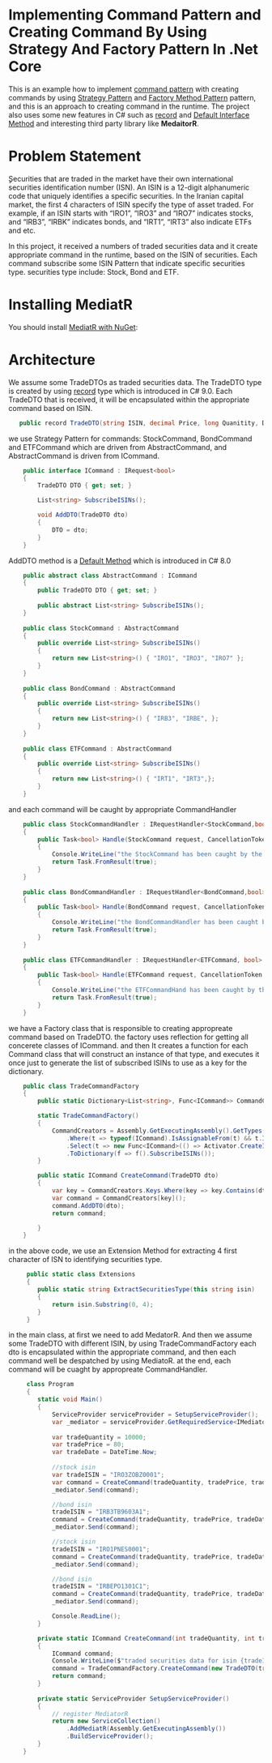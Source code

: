 # Implementing Command Pattern and Creating Command By Using Strategy And Factory Pattern In .Net Core
This is an example how to implement [command pattern](https://en.wikipedia.org/wiki/Command_pattern) with creating commands by using [Strategy Pattern](https://en.wikipedia.org/wiki/Strategy_pattern) and [Factory Method Pattern](https://en.wikipedia.org/wiki/Factory_method_pattern) pattern, and this is an approach to creating command in the runtime.
The project also uses some new features in C# such as [record](https://docs.microsoft.com/en-us/dotnet/csharp/whats-new/csharp-9#record-types) and [Default Interface Method](https://docs.microsoft.com/en-us/dotnet/csharp/language-reference/proposals/csharp-8.0/default-interface-methods) and interesting third party library like **MedaitorR**.

# Problem Statement
ٍSecurities that are traded in the market have their own international securities identification number (ISN). An ISIN is a 12-digit alphanumeric code that uniquely identifies a specific 
securities. In the Iranian capital market, the first 4 characters of ISIN specify the type of asset traded. For example, 
if an ISIN starts with “IRO1”, “IRO3” and “IRO7”  indicates stocks, and “IRB3”, “IRBK” indicates bonds, and “IRT1”, “IRT3” also  indicate ETFs and etc.

In this project, it received a numbers of traded securities data and it create appropriate command in the runtime, based on the ISIN of securities. Each command subscribe some ISIN Pattern that indicate specific securities type. securities type include: Stock, Bond and ETF. 

# Installing MediatR
You should install [MediatR with NuGet](https://www.nuget.org/packages/MediatR):

# Architecture
We assume some TradeDTOs as traded securities data.
The TradeDTO type is created by using [record](https://docs.microsoft.com/en-us/dotnet/csharp/whats-new/csharp-9#record-types) type which is introduced in C# 9.0.
Each TradeDTO that is received, it will be encapsulated within the appropriate command based on ISIN.

```csharp
   public record TradeDTO(string ISIN, decimal Price, long Quanitity, DateTime Date);
```
we use Strategy Pattern for commands: StockCommand, BondCommand and ETFCommand which are driven from AbstractCommand, and AbstractCommand is driven from ICommand.

```csharp
    public interface ICommand : IRequest<bool>
    {
        TradeDTO DTO { get; set; }

        List<string> SubscribeISINs();

        void AddDTO(TradeDTO dto)
        {
            DTO = dto;
        }
    }
```


AddDTO method is a [Default Method](https://docs.microsoft.com/en-us/dotnet/csharp/language-reference/proposals/csharp-8.0/default-interface-methods) which is introduced in C# 8.0

```csharp
    public abstract class AbstractCommand : ICommand
    {
        public TradeDTO DTO { get; set; }
        
        public abstract List<string> SubscribeISINs();
    }
    
    public class StockCommand : AbstractCommand
    {
        public override List<string> SubscribeISINs()
        {
            return new List<string>() { "IRO1", "IRO3", "IRO7" };
        }
    }
    
    public class BondCommand : AbstractCommand
    {
        public override List<string> SubscribeISINs()
        {
            return new List<string>() { "IRB3", "IRBE", };
        }
    }
    
    public class ETFCommand : AbstractCommand
    {
        public override List<string> SubscribeISINs()
        {
            return new List<string>() { "IRT1", "IRT3",};
        }
    }

```
and each command will be caught by appropriate CommandHandler

```csharp
    public class StockCommandHandler : IRequestHandler<StockCommand,bool>
    {
        public Task<bool> Handle(StockCommand request, CancellationToken cancellationToken)
        {
            Console.WriteLine("the StockCommand has been caught by the StockCommandHandler");
            return Task.FromResult(true);
        }
    }
    
    public class BondCommandHandler : IRequestHandler<BondCommand,bool>
    {
        public Task<bool> Handle(BondCommand request, CancellationToken cancellationToken)
        {
            Console.WriteLine("the BondCommandHandler has been caught by the BondCommandHandler");
            return Task.FromResult(true); 
        }
    }
    
    public class ETFCommandHandler : IRequestHandler<ETFCommand, bool>
    {
        public Task<bool> Handle(ETFCommand request, CancellationToken cancellationToken)
        {
            Console.WriteLine("the ETFCommandHand has been caught by the ETFCommandHandler");
            return Task.FromResult(true);
        }
    }
```

we have a Factory class that is responsible to creating appropreate command based on TradeDTO.
the factory uses reflection for getting all concerete classes of ICommand. and then  It  creates a function for each Command class that will construct an instance of that type, and executes it once just to generate the list of subscribed ISINs to use as a key for the dictionary.
```csharp
    public class TradeCommandFactory
    {
        public static Dictionary<List<string>, Func<ICommand>> CommandCreators { get; private set; }

        static TradeCommandFactory()
        {
            CommandCreators = Assembly.GetExecutingAssembly().GetTypes()
                .Where(t => typeof(ICommand).IsAssignableFrom(t) && t.IsInterface == false && t.IsAbstract == false)
                .Select(t => new Func<ICommand>(() => Activator.CreateInstance(t) as ICommand))
                .ToDictionary(f => f().SubscribeISINs());
        }

        public static ICommand CreateCommand(TradeDTO dto)
        {
            var key = CommandCreators.Keys.Where(key => key.Contains(dto.ISIN.ISINAssetClassPart())).FirstOrDefault();
            var command = CommandCreators[key]();
            command.AddDTO(dto);
            return command;

        }
    }
```
in the above code, we use an Extension Method for extracting 4 first character of ISN to identifying securities type.
```csharp
     public static class Extensions
     {
        public static string ExtractSecuritiesType(this string isin)
        {
            return isin.Substring(0, 4);
        }
     }
```
in the main class, at first we need to add MedatorR. And then we assume some TradeDTO with different ISIN, by using TradeCommandFactory each dto is encapsulated within the appropriate command, and then each command well be despatched by using MediatoR. at the end, each command will be cuaght by appropreate  CommandHandler.
```csharp
     class Program
     {
        static void Main()
        {
            ServiceProvider serviceProvider = SetupServiceProvider();
            var _mediator = serviceProvider.GetRequiredService<IMediator>();
            
            var tradeQuantity = 10000;
            var tradePrice = 80;
            var tradeDate = DateTime.Now;
           
            //stock isin
            var tradeISIN = "IRO3ZOBZ0001";
            var command = CreateCommand(tradeQuantity, tradePrice, tradeDate, tradeISIN);
            _mediator.Send(command);

            //bond isin
            tradeISIN = "IRB3TB9603A1";
            command = CreateCommand(tradeQuantity, tradePrice, tradeDate, tradeISIN);
            _mediator.Send(command);

            //stock isin
            tradeISIN = "IRO1PNES0001";
            command = CreateCommand(tradeQuantity, tradePrice, tradeDate, tradeISIN);
            _mediator.Send(command);

            //bond isin
            tradeISIN = "IRBEPO1301C1";
            command = CreateCommand(tradeQuantity, tradePrice, tradeDate, tradeISIN);
            _mediator.Send(command);

            Console.ReadLine();
        }

        private static ICommand CreateCommand(int tradeQuantity, int tradePrice, DateTime tradeDate, string tradeISIN)
        {
            ICommand command;
            Console.WriteLine($"traded securities data for isin {tradeISIN} is received");
            command = TradeCommandFactory.CreateCommand(new TradeDTO(tradeISIN, tradePrice, tradeQuantity, tradeDate));
            return command;
        }
       
        private static ServiceProvider SetupServiceProvider()
        {
            // register MediatorR
            return new ServiceCollection()
                .AddMediatR(Assembly.GetExecutingAssembly())
                .BuildServiceProvider();
        }
    }
```

